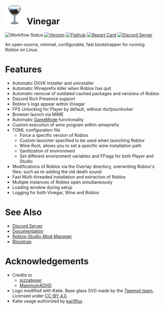 # <img src="splash/vinegar.png" alt="Vinegar logo"> Vinegar

![Workflow Status][workflow_img    ]
[![Version        ][version_img     ]][version     ]
[![Flathub        ][flathub_img     ]][flathub     ]
[![Report Card    ][goreportcard_img]][goreportcard]
[![Discord Server ][discord_img     ]][discord     ]

An open-source, minimal, configurable, fast bootstrapper for running Roblox on Linux.

[workflow_img]: https://img.shields.io/github/actions/workflow/status/vinegarhq/vinegar/build.yml
[version]: https://github.com/vinegarhq/vinegar/releases/latest
[version_img]: https://img.shields.io/github/v/release/vinegarhq/vinegar?display_name=tag
[flathub]: https://flathub.org/apps/details/io.github.vinegarhq.Vinegar
[flathub_img]: https://img.shields.io/flathub/downloads/io.github.vinegarhq.Vinegar
[goreportcard]:     https://goreportcard.com/report/github.com/vinegarhq/vinegar
[goreportcard_img]: https://goreportcard.com/badge/github.com/vinegarhq/vinegar?style=flat-square
[discord]: https://discord.gg/dzdzZ6Pps2
[discord_img]: https://img.shields.io/discord/1069506340973707304

# Features
+ Automatic DXVK Installer and uninstaller
+ Automatic Wineprefix killer when Roblox has quit
+ Automatic removal of outdated cached packages and versions of Roblox
+ Discord Rich Presence support
+ Roblox's logs appear within Vinegar
+ FPS Unlocking for Player by default, without rbxfpsunlocker
+ Browser launch via MIME
+ Automatic [GameMode](https://github.com/FeralInteractive/gamemode) functionality
+ Custom execution of wine program within wineprefix
+ TOML configuration file
  + Force a specific version of Roblox
  + Custom launcher specified to be used when launching Roblox
  + Wine Root, allows you to set a specific wine installation path
  + Sanitization of environment
  + Set different environment variables and FFlags for both Player and Studio
+ Modifications of Roblox via the Overlay directory, overwriting Roblox's files; such as re-adding the old death sound
+ Fast Multi-threaded installation and extraction of Roblox
+ Multiple instances of Roblox open simultaneously
+ Loading window during setup
+ Logging for both Vinegar, Wine and Roblox

# See Also
+ [Discord Server](https://discord.gg/dzdzZ6Pps2)
+ [Documentation](https://vinegarhq.github.io)
+ [Roblox-Studio-Mod-Manager](https://github.com/MaximumADHD/Roblox-Studio-Mod-Manager)
+ [Bloxstrap](https://github.com/pizzaboxer/bloxstrap)

# Acknowledgements
+ Credits to
  + [pizzaboxer](https://github.com/pizzaboxer)
  + [MaximumADHD](https://github.com/MaximumADHD)
+ Logo modified with Katie. Base glass SVG made by the [Twemoji team](https://twemoji.twitter.com/), Licensed under [CC-BY 4.0](https://creativecommons.org/licenses/by/4.0/).
+ Katie usage authorized by [karliflux](https://karliflux.neocities.org)
